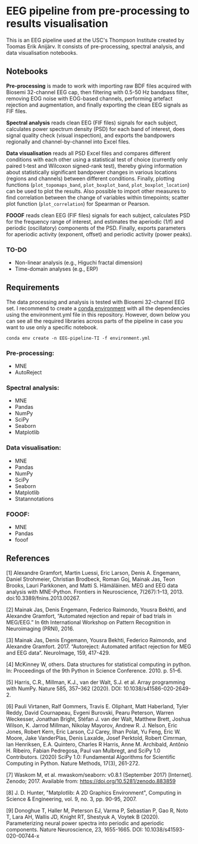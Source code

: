 # EEG pipeline from pre-processing to results visualisation
This is an EEG pipeline used at the USC's Thompson Institute created by Toomas Erik Anijärv. It consists of pre-processing, spectral analysis, and data visualisation notebooks.

## Notebooks
**Pre-processing** is made to work with importing raw BDF files acquired with Biosemi 32-channel EEG cap, then filtering with 0.5-50 Hz bandpass filter, removing EOG noise with EOG-based channels, performing artefact rejection and augmentation, and finally exporting the clean EEG signals as FIF files.

**Spectral analysis** reads clean EEG (FIF files) signals for each subject, calculates power spectrum density (PSD) for each band of interest, does signal quality check (visual inspection), and exports the bandpowers regionally and channel-by-channel into Excel files.

**Data visualisation** reads all PSD Excel files and compares different conditions with each other using a statistical test of choice (currently only paired t-test and Wilcoxon signed-rank test), thereby giving information about statistically significant bandpower changes in various locations (regions and channels) between different conditions. Finally, plotting functions (`plot_topomaps_band`, `plot_boxplot_band`, `plot_boxplot_location`) can be used to plot the results. Also possible to import other measures to find correlation between the change of variables within timepoints; scatter plot function (`plot_correlation`) for Spearman or Pearson.

**FOOOF** reads clean EEG (FIF files) signals for each subject, calculates PSD for the frequency range of interest, and estimates the aperiodic (1/f) and periodic (oscillatory) components of the PSD. Finally, exports parameters for aperiodic activity (exponent, offset) and periodic activity (power peaks).

### TO-DO
- Non-linear analysis (e.g., Higuchi fractal dimension)
- Time-domain analyses (e.g., ERP)

## Requirements
The data processing and analysis is tested with Biosemi 32-channel EEG set. I recommend to create a [conda environment](https://www.anaconda.com/distribution/) with all the dependencies using the environment.yml file in this repository. However, down below you can see all the required libraries across parts of the pipeline in case you want to use only a specific notebook.

`conda env create -n EEG-pipeline-TI -f environment.yml`

### Pre-processing:
- MNE
- AutoReject

### Spectral analysis:
- MNE
- Pandas
- NumPy
- SciPy
- Seaborn
- Matplotlib

### Data visualisation:
- MNE
- Pandas
- NumPy
- SciPy
- Seaborn
- Matplotlib
- Statannotations

### FOOOF:
- MNE
- Pandas
- fooof

## References
[1] Alexandre Gramfort, Martin Luessi, Eric Larson, Denis A. Engemann, Daniel Strohmeier, Christian Brodbeck, Roman Goj, Mainak Jas, Teon Brooks, Lauri Parkkonen, and Matti S. Hämäläinen. MEG and EEG data analysis with MNE-Python. Frontiers in Neuroscience, 7(267):1–13, 2013. doi:10.3389/fnins.2013.00267.

[2] Mainak Jas, Denis Engemann, Federico Raimondo, Yousra Bekhti, and Alexandre Gramfort, “Automated rejection and repair of bad trials in MEG/EEG.” In 6th International Workshop on Pattern Recognition in Neuroimaging (PRNI), 2016.

[3] Mainak Jas, Denis Engemann, Yousra Bekhti, Federico Raimondo, and Alexandre Gramfort. 2017. “Autoreject: Automated artifact rejection for MEG and EEG data”. NeuroImage, 159, 417-429.

[4] McKinney W, others. Data structures for statistical computing in python. In: Proceedings of the 9th Python in Science Conference. 2010. p. 51–6.

[5] Harris, C.R., Millman, K.J., van der Walt, S.J. et al. Array programming with NumPy. Nature 585, 357–362 (2020). DOI: 10.1038/s41586-020-2649-2.

[6] Pauli Virtanen, Ralf Gommers, Travis E. Oliphant, Matt Haberland, Tyler Reddy, David Cournapeau, Evgeni Burovski, Pearu Peterson, Warren Weckesser, Jonathan Bright, Stéfan J. van der Walt, Matthew Brett, Joshua Wilson, K. Jarrod Millman, Nikolay Mayorov, Andrew R. J. Nelson, Eric Jones, Robert Kern, Eric Larson, CJ Carey, İlhan Polat, Yu Feng, Eric W. Moore, Jake VanderPlas, Denis Laxalde, Josef Perktold, Robert Cimrman, Ian Henriksen, E.A. Quintero, Charles R Harris, Anne M. Archibald, Antônio H. Ribeiro, Fabian Pedregosa, Paul van Mulbregt, and SciPy 1.0 Contributors. (2020) SciPy 1.0: Fundamental Algorithms for Scientific Computing in Python. Nature Methods, 17(3), 261-272.

[7] Waskom M, et al. mwaskom/seaborn: v0.8.1 (September 2017) [Internet]. Zenodo; 2017. Available from: https://doi.org/10.5281/zenodo.883859

[8] J. D. Hunter, "Matplotlib: A 2D Graphics Environment", Computing in Science & Engineering, vol. 9, no. 3, pp. 90-95, 2007.

[9] Donoghue T, Haller M, Peterson EJ, Varma P, Sebastian P, Gao R, Noto T, Lara AH, Wallis JD, Knight RT, Shestyuk A, Voytek B (2020). Parameterizing neural power spectra into periodic and aperiodic components. Nature Neuroscience, 23, 1655-1665. DOI: 10.1038/s41593-020-00744-x
